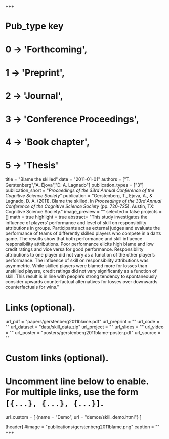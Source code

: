 +++
# Pub_type key
# 0 -> 'Forthcoming',
# 1 -> 'Preprint',
# 2 -> 'Journal',
# 3 -> 'Conference Proceedings',
# 4 -> 'Book chapter',
# 5 -> 'Thesis'

title = "Blame the skilled"
date = "2011-01-01"
authors = ["T. Gerstenberg","A. Ejova","D. A. Lagnado"]
publication_types = ["3"]
publication_short = "_Proceedings of the 33rd Annual Conference of the Cognitive Science Society_"
publication = "Gerstenberg, T., Ejova, A., & Lagnado, D. A. (2011). Blame the skilled. In _Proceedings of the 33rd Annual Conference of the Cognitive Science Society_ (pp. 720-725). Austin, TX: Cognitive Science Society."
image_preview = ""
selected = false
projects = []
math = true
highlight = true
abstract= "This study investigates the influence of players’ performance and level of skill on responsibility attributions in groups. Participants act as external judges and evaluate the performance of teams of differently skilled players who compete in a darts game. The results show that both performance and skill influence responsibility attributions. Poor performance elicits high blame and low credit ratings and vice versa for good performance. Responsibility attributions to one player did not vary as a function of the other player’s performance. The influence of skill on responsibility attributions was asymmetric. While skilled players were blamed more for losses than unskilled players, credit ratings did not vary significantly as a function of skill. This result is in line with people’s strong tendency to spontaneously consider upwards counterfactual alternatives for losses over downwards counterfactuals for wins."

# Links (optional).
url_pdf = "papers/gerstenberg2011blame.pdf"
url_preprint = ""
url_code = ""
url_dataset = "data/skill_data.zip"
url_project = ""
url_slides = ""
url_video = ""
url_poster = "posters/gerstenberg2011blame-poster.pdf"
url_source = ""

# Custom links (optional).
#   Uncomment line below to enable. For multiple links, use the form `[{...}, {...}, {...}]`.
url_custom = [
{name = "Demo", url = "demos/skill_demo.html"}
]

[header]
#image = "publications/gerstenberg2011blame.png"
caption = ""
+++

